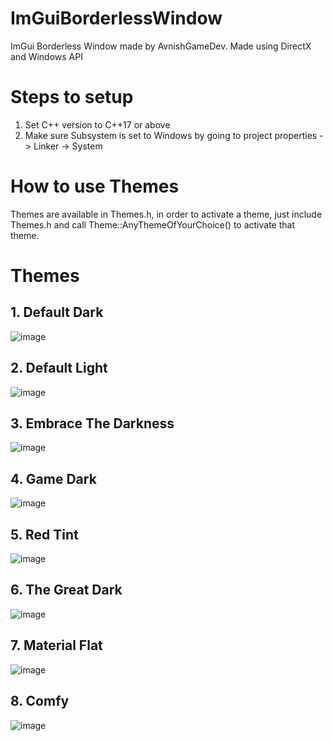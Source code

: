# ImGuiBorderlessWindow
 ImGui Borderless Window made by AvnishGameDev. Made using DirectX and Windows API
 
 # Steps to setup
 1. Set C++ version to C++17 or above
 2. Make sure Subsystem is set to Windows by going to project properties -> Linker -> System

# How to use Themes
Themes are available in Themes.h, in order to activate a theme, just include Themes.h and call Theme::AnyThemeOfYourChoice() to activate that theme.

# Themes
## 1. Default Dark
![image](https://user-images.githubusercontent.com/64523755/221153006-6c23f76f-3a4e-4df6-a091-2571da27e092.png)

## 2. Default Light
![image](https://user-images.githubusercontent.com/64523755/221153099-372f5f72-32a3-4a6c-b039-aef94f0d840d.png)

## 3. Embrace The Darkness
![image](https://user-images.githubusercontent.com/64523755/221153253-66d72b88-8c0e-4d1b-b535-ba5b52559186.png)

## 4. Game Dark
![image](https://user-images.githubusercontent.com/64523755/221153389-35e8e203-e41c-44e6-ae15-9b90eff38761.png)

## 5. Red Tint
![image](https://user-images.githubusercontent.com/64523755/221153503-9fcf2073-9ef8-4a1f-97a9-ea4d432a3b32.png)

## 6. The Great Dark
![image](https://user-images.githubusercontent.com/64523755/221153635-5dda5612-582e-4ad4-bc2b-134899aa36cb.png)

## 7. Material Flat
![image](https://user-images.githubusercontent.com/64523755/221153739-540cf5b5-afb4-4fc5-9543-58960541bf65.png)

## 8. Comfy
![image](https://user-images.githubusercontent.com/64523755/221153867-0232b47a-d7ad-4b27-9077-cdbff83e5d4a.png)

